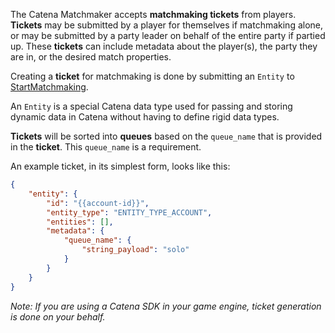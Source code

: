 The Catena Matchmaker accepts **matchmaking tickets** from players. **Tickets** may be submitted by a player for themselves if matchmaking alone, or may be submitted by a party leader on behalf of the entire party if partied up. These **tickets** can include metadata about the player(s), the party they are in, or the desired match properties.

Creating a **ticket** for matchmaking is done by submitting an `Entity` to [StartMatchmaking](../../apis/catena-tools-core.yaml#operation/catena.catena_matchmaking.CatenaMatchmaking_StartMatchmaking).

An `Entity` is a special Catena data type used for passing and storing dynamic data in Catena without having to define rigid data types.

<!-- TODO: Write and link to Entity documentation -->

**Tickets** will be sorted into **queues** based on the `queue_name` that is provided in the **ticket**. This `queue_name` is a requirement.

An example ticket, in its simplest form, looks like this:

```json
{
    "entity": {
        "id": "{{account-id}}",
        "entity_type": "ENTITY_TYPE_ACCOUNT",
        "entities": [],
        "metadata": {
            "queue_name": {
                "string_payload": "solo"
            }
        }
    }
}
```

_Note: If you are using a Catena SDK in your game engine, ticket generation is done on your behalf._